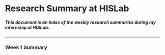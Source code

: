 # Research Summary at HISLab

##### This document is an index of the weekly research summaries during my internship at HISLab.


* * *


### Week 1 Summary
